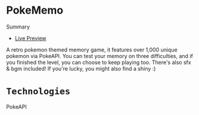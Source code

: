 # PokeMemo

Summary

- [Live Preview]()

A retro pokemon themed memory game, it features over 1,000 unique pokemon via PokeAPI. You can test your memory on three difficulties, and if you finished the level, you can choose to keep playing too. There's also sfx & bgm included! If you're lucky, you might also find a shiny :)

# `Technologies`

PokeAPI

